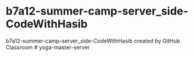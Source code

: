 # b7a12-summer-camp-server_side-CodeWithHasib
b7a12-summer-camp-server_side-CodeWithHasib created by GitHub Classroom
#   y o g a - m a s t e r - s e r v e r  
 